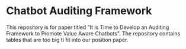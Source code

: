 # Chatbot Auditing Framework
This repository is for paper titled "It is Time to Develop an Auditing Framework to Promote Value Aware Chatbots". The repository contains tables that are too big ti fit into our position paper.
